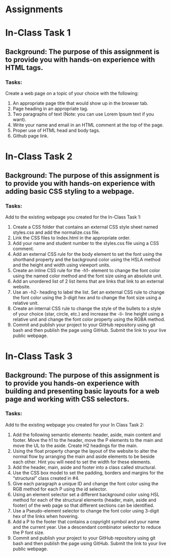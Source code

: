 # Assignments

<h1> In-Class Task 1 </h1>
<h2>Background: The purpose of this assignment is to provide you with hands-on experience with HTML tags.</h2>
<h3>Tasks:</h3>
  <p>Create a web page on a topic of your choice with the following:</p>
    <ol>
      <li>An appropriate page title that would show up in the browser tab.</li>
      <li>Page heading in an appropriate tag.</li>
      <li>Two paragraphs of text (Note: you can use Lorem Ipsum text if you want).</li>
      <li>Write your name and email in an HTML comment at the top of the page.</li>
      <li>Proper use of HTML head and body tags.</li>
      <li>Github page link.</li>
    </ol>

<h1> In-Class Task 2 </h1>
<h2>Background: The purpose of this assignment is to provide you with hands-on experience with adding basic CSS styling to a webpage.</h2>
<h3>Tasks:</h3>
  <p>Add to the existing webpage you created for the In-Class Task 1:</p>
    <ol>
    <li>Create a CSS folder that contains an external CSS style sheet named styles.css and add the normalize.css file.</li>
    <li>Link the CSS files to Index.html in the appropriate order.</li>
    <li>Add your name and student number to the styles.css file using a CSS comment.</li>
    <li>Add an external CSS rule for the body element to set the font using the shorthand property and the background color using the HSLA method and the height and width using viewport units.</li>
    <li>Create an inline CSS rule for the -h1- element to change the font color using the named color method and the font size using an absolute unit.</li>
    <li>Add an unordered list of 2 list items that are links that link to an external website.</li>
    <li>Use an -h2- heading to label the list.  Set an external CSS rule to change the font color using the 3-digit hex and to change the font size using a relative unit.</li>
    <li>Create an internal CSS rule to change the style of the bullets to a style of your choice (star, circle, etc.) and increase the -li- line height using a relative unit and change the font color property using the RGBA method.</li>
    <li>Commit and publish your project to your GitHub repository using git bash and then publish the page using GitHub.  Submit the link to your live public webpage.</li>
    </ol>


<h1>In-Class Task 3</h1>
<h2>Background: The purpose of this assignment is to provide you hands-on experience with building and presenting basic layouts for a web page and working with CSS selectors.</h2>
<h3>Tasks:</h3>
    <p>Add to the existing webpage you created for your In Class Task 2:</p>
    <ol>
    <li>Add the following semantic elements: header, aside, main content and footer. Move the h1 to the header, move the P elements to the main and move the UL to the aside. Create H2 headings for the main.</li>
    <li>Using the float property change the layout of the website to alter the normal flow by arranging the main and aside elements to be beside each other.  Hint you will need to set the width for these elements.</li>
    <li>Add the header, main, aside and footer into a class called structural.</li>
    <li>Use the CSS box model to set the padding, borders and margins for the “structural” class created in #4.</li>
    <li>Give each paragraph a unique ID and change the font color using the RGB method for each P using the id selector.</li>
    <li>Using an element selector set a different background color using HSL method for each of the structural elements (header, main, aside and footer) of the web page so that different sections can be identified.</li>
    <li>Use a Pseudo-element selector to change the font color using 3-digit hex of the links when hovering.</li>
    <li>Add a P to the footer that contains a copyright symbol and your name and the current year. Use a descendant combinator selector to reduce the P font size.</li>
    <li>Commit and publish your project to your GitHub repository using git bash and then publish the page using GitHub.  Submit the link to your live public webpage.</li>
    </ol>
